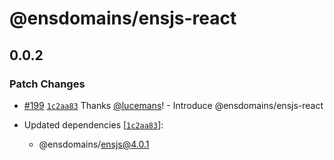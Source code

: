 # @ensdomains/ensjs-react

## 0.0.2

### Patch Changes

- [#199](https://github.com/ensdomains/ensjs/pull/199) [`1c2aa83`](https://github.com/ensdomains/ensjs/commit/1c2aa83681a1be98f920e6eac57391c138712df7) Thanks [@lucemans](https://github.com/lucemans)! - Introduce @ensdomains/ensjs-react

- Updated dependencies [[`1c2aa83`](https://github.com/ensdomains/ensjs/commit/1c2aa83681a1be98f920e6eac57391c138712df7)]:
  - @ensdomains/ensjs@4.0.1
